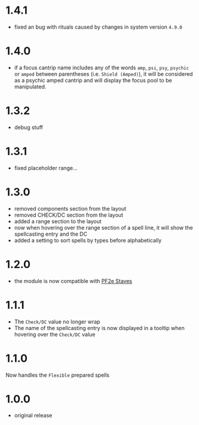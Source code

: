 # 1.4.1

-   fixed an bug with rituals caused by changes in system version `4.9.0`

# 1.4.0

-   if a focus cantrip name includes any of the words `amp`, `psi`, `psy`, `psychic` or `amped` between parentheses (i.e. `Shield (Amped)`), it will be considered as a psychic amped cantrip and will display the focus pool to be manipulated.

# 1.3.2

-   debug stuff

# 1.3.1

-   fixed placeholder range...

# 1.3.0

-   removed components section from the layout
-   removed CHECK/DC section from the layout
-   added a range section to the layout
-   now when hovering over the range section of a spell line, it will show the spellcasting entry and the DC
-   added a setting to sort spells by types before alphabetically

# 1.2.0

-   the module is now compatible with [PF2e Staves](https://foundryvtt.com/packages/pf2e-staves)

# 1.1.1

-   The `Check/DC` value no longer wrap
-   The name of the spellcasting entry is now displayed in a tooltip when hovering over the `Check/DC` value

# 1.1.0

Now handles the `Flexible` prepared spells

# 1.0.0

-   original release
